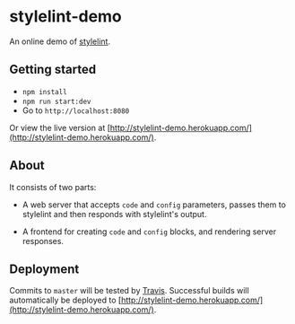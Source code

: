 # stylelint-demo

An online demo of [stylelint](https://github.com/stylelint/stylelint).

## Getting started

-   `npm install`
-   `npm run start:dev`
-   Go to `http://localhost:8080`

Or view the live version at [http://stylelint-demo.herokuapp.com/](http://stylelint-demo.herokuapp.com/).

## About

It consists of two parts:

-   A web server that accepts `code` and `config` parameters, passes them to stylelint and then responds with stylelint's output.

-   A frontend for creating `code` and `config` blocks, and rendering server responses.

## Deployment

Commits to `master` will be tested by [Travis](https://travis-ci.org/stylelint/stylelint-demo). Successful builds will automatically be deployed to [http://stylelint-demo.herokuapp.com/](http://stylelint-demo.herokuapp.com/).
